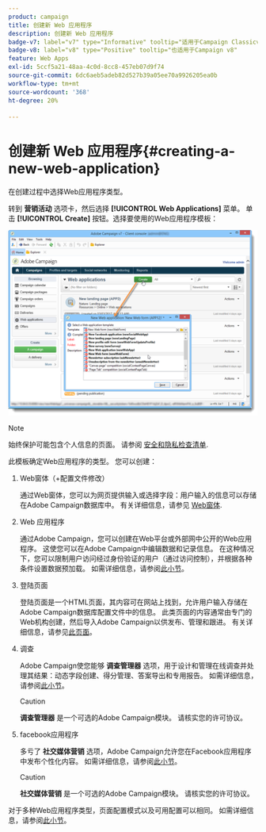 ```yaml
---
product: campaign
title: 创建新 Web 应用程序
description: 创建新 Web 应用程序
badge-v7: label="v7" type="Informative" tooltip="适用于Campaign Classicv7"
badge-v8: label="v8" type="Positive" tooltip="也适用于Campaign v8"
feature: Web Apps
exl-id: 5ccf5a21-48aa-4c0d-8cc8-457eb07d9f74
source-git-commit: 6dc6aeb5adeb82d527b39a05ee70a9926205ea0b
workflow-type: tm+mt
source-wordcount: '368'
ht-degree: 20%

---
```


# 创建新 Web 应用程序{#creating-a-new-web-application}



在创建过程中选择Web应用程序类型。

转到 **营销活动** 选项卡，然后选择 **[!UICONTROL Web Applications]** 菜单。 单击 **[!UICONTROL Create]** 按钮。选择要使用的Web应用程序模板：

![](assets/webapp_create_from_campaign.png)

>[!NOTE]
>
>始终保护可能包含个人信息的页面。 请参阅 [安全和隐私检查清单](https://helpx.adobe.com/campaign/kb/acc-security.html#privacy).

此模板确定Web应用程序的类型。 您可以创建：

1. Web窗体（+配置文件修改）

   通过Web窗体，您可以为网页提供输入或选择字段：用户输入的信息可以存储在Adobe Campaign数据库中。 有关详细信息，请参见 [Web窗体](about-web-forms.md).

1. Web 应用程序

   通过Adobe Campaign，您可以创建在Web平台或外部网中公开的Web应用程序。 这使您可以在Adobe Campaign中编辑数据和记录信息。 在这种情况下，您可以限制用户访问经过身份验证的用户（通过访问控制），并根据各种条件设置数据预加载。 如需详细信息，请参阅[此小节](about-web-applications.md)。

1. 登陆页面

   登陆页面是一个HTML页面，其内容可在网站上找到，允许用户输入存储在Adobe Campaign数据库配置文件中的信息。 此类页面的内容通常由专门的Web机构创建，然后导入Adobe Campaign以供发布、管理和跟进。 有关详细信息，请参见[此页面](creating-a-landing-page.md)。

1. 调查

   Adobe Campaign使您能够 **调查管理器** 选项，用于设计和管理在线调查并处理其结果：动态字段创建、得分管理、答案导出和专用报告。 如需详细信息，请参阅[此小节](../../surveys/using/about-surveys.md)。

   >[!CAUTION]
   >
   >**调查管理器** 是一个可选的Adobe Campaign模块。 请核实您的许可协议。

1. facebook应用程序

   多亏了 **社交媒体营销** 选项，Adobe Campaign允许您在Facebook应用程序中发布个性化内容。 如需详细信息，请参阅[此小节](../../social/using/about-social-marketing.md)。

   >[!CAUTION]
   >
   >**社交媒体营销** 是一个可选的Adobe Campaign模块。 请核实您的许可协议。

对于多种Web应用程序类型，页面配置模式以及可用配置可以相同。 如需详细信息，请参阅[此小节](about-web-forms.md)。

